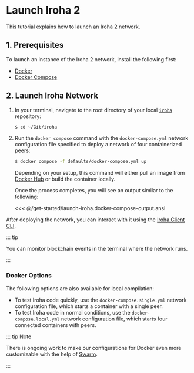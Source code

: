 # Launch Iroha 2

This tutorial explains how to launch an Iroha 2 network.

## 1. Prerequisites

To launch an instance of the Iroha 2 network, install the following first:
- [Docker](https://docs.docker.com/get-docker/)
- [Docker Compose](https://docs.docker.com/compose/install/)

## 2. Launch Iroha Network

1. In your terminal, navigate to the root directory of your local [`iroha`](https://github.com/hyperledger-iroha/iroha) repository:

   ```bash
   $ cd ~/Git/iroha
   ```

2. Run the `docker compose` command with the `docker-compose.yml` network configuration file specified to deploy a network of four containerized peers: <!-- TODO: consider explaining what network configuration file are, where to find them and how to customize them -->

   ```bash
   $ docker compose -f defaults/docker-compose.yml up
   ```

   Depending on your setup, this command will either pull an image from [Docker Hub](https://hub.docker.com/r/hyperledger/iroha2/tags) or build the container locally.
   
   Once the process completes, you will see an output similar to the following:

   <<< @/get-started/launch-iroha.docker-compose-output.ansi

After deploying the network, you can interact with it using the [Iroha Client CLI](./operate-iroha-2-via-cli.md).

::: tip

You can monitor blockchain events in the terminal where the network runs.

:::

### Docker Options

The following options are also available for local compilation:

- To test Iroha code quickly, use the `docker-compose.single.yml` network configuration file, which starts a container with a single peer.
- To test Iroha code in normal conditions, use the `docker-compose.local.yml` network configuration file, which starts four connected containers with peers.

::: tip Note

There is ongoing work to make our configurations for Docker even more customizable with the help of [Swarm](https://github.com/hyperledger-iroha/iroha/tree/main/crates/iroha_swarm).

<!-- Check: a reference about future releases or work in progress -->

:::
